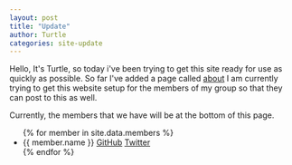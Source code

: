 ```yaml
---
layout: post
title: "Update"
author: Turtle
categories: site-update
---
```


Hello, It's Turtle, so today i've been trying to get this site ready for use as quickly as possible. So far I've added a page called [about]({{site.url}}/about)
I am currently trying to get this website setup for the members of my group so that they can post to this as well.

Currently, the members that we have will be at the bottom of this page.

<ul>
{% for member in site.data.members %}
  <li>
    {{ member.name }}
    <a href="https://github.com/{{ member.github }}">GitHub</a>  
    <a href="http://github.com/{{ member.twitter }}">Twitter</a>
  </li>
{% endfor %}
</ul>